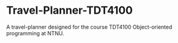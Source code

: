 # Travel-Planner-TDT4100
A travel-planner designed for the course TDT4100 Object-oriented programming at NTNU.
